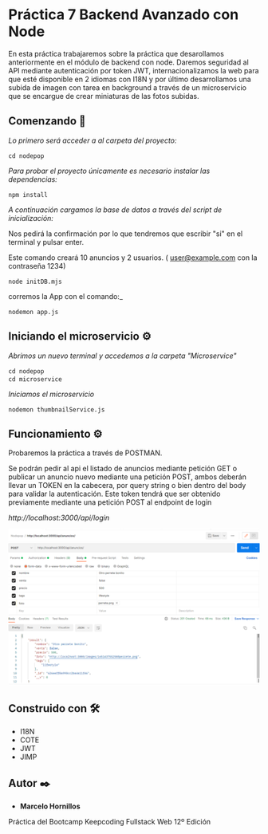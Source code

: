 # Práctica 7 Backend Avanzado con Node

En esta práctica trabajaremos sobre la práctica que desarollamos anteriormente en el módulo de backend con node. Daremos seguridad al API mediante autenticación por token JWT, internacionalizamos la web para que esté disponible en 2 idiomas con I18N y por último desarrollamos una subida de imagen con tarea en background a través de un microservicio que se encargue de crear miniaturas de las fotos subidas.

## Comenzando 🚀

_Lo primero será acceder a al carpeta del proyecto:_

```
cd nodepop
```
_Para probar el proyecto únicamente es necesario instalar las dependencias:_

```
npm install
```

_A continuación cargamos la base de datos a través del script de inicialización:_

Nos pedirá la confirmación por lo que tendremos que escribir "si" en el terminal y pulsar enter.

Este comando creará 10 anuncios y 2 usuarios. ( user@example.com con la contraseña 1234)

```
node initDB.mjs
```

corremos la App con el comando:_

```
nodemon app.js
```

## Iniciando el microservicio ⚙️

_Abrimos un nuevo terminal y accedemos a la carpeta "Microservice"_

```
cd nodepop
cd microservice
```

_Iniciamos el microservicio_

```
nodemon thumbnailService.js

```

## Funcionamiento ⚙️

Probaremos la práctica a través de POSTMAN. 

Se podrán pedir al api el listado de anuncios mediante petición GET o publicar un anuncio nuevo mediante una petición POST, ambos deberán llevar un TOKEN en la cabecera, por query string o bien dentro del body para validar la autenticación. Este token tendrá que ser obtenido previamente mediante una petición POST al endpoint de login 

_http://localhost:3000/api/login_

<img src="nodepop\public\images\ejemplo-post.png" alt="Petición post"/>

## Construido con 🛠️

* I18N
* COTE
* JWT
* JIMP

## Autor ✒️

* **Marcelo Hornillos**

Práctica del Bootcamp Keepcoding Fullstack Web 12º Edición